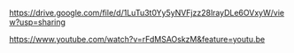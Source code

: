 https://drive.google.com/file/d/1LuTu3t0Yy5yNVFjzz28lrayDLe6OVxyW/view?usp=sharing

https://www.youtube.com/watch?v=rFdMSAOskzM&feature=youtu.be

